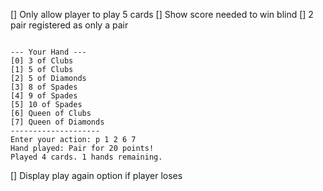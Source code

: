 [] Only allow player to play 5 cards 
[] Show score needed to win blind
[] 2 pair registered as only a pair
```

--- Your Hand ---
[0] 3 of Clubs
[1] 5 of Clubs
[2] 5 of Diamonds
[3] 8 of Spades
[4] 9 of Spades
[5] 10 of Spades
[6] Queen of Clubs
[7] Queen of Diamonds
--------------------
Enter your action: p 1 2 6 7 
Hand played: Pair for 20 points!
Played 4 cards. 1 hands remaining.

```

[] Display play again option if player loses
